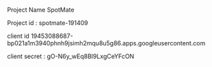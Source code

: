 Project Name SpotMate

Project id : spotmate-191409

client id 19453088687-bp021a1m3940phnh9jsimh2mqu8u5g86.apps.googleusercontent.com

client secret : gO-N6y_wEq8Bl9LxgCeYFcON
